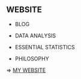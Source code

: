 ## WEBSITE

- BLOG

- DATA ANALYSIS

- ESSENTIAL STATISTICS

- PHILOSOPHY

=> [MY WEBSITE](https://rockatikhom.wordpress.com/)
